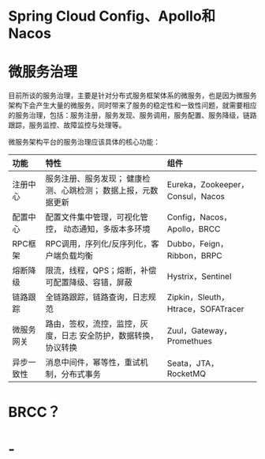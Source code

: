 # Spring Cloud Config、Apollo和Nacos





# 微服务治理

目前所谈的服务治理，主要是针对分布式服务框架体系的微服务，也是因为微服务架构下会产生大量的微服务，同时带来了服务的稳定性和一致性问题，就需要相应的服务治理，包括：服务注册，服务发现、服务调用，服务配置、服务降级，链路跟踪，服务监控、故障监控与处理等。

微服务架构平台的服务治理应该具体的核心功能：

| 功能       | 特性                                                         | 组件                               |
| :--------- | :----------------------------------------------------------- | :--------------------------------- |
| 注册中心   | 服务注册、服务发现； 健康检测、心跳检测； 数据上报，元数据更新 | Eureka，Zookeeper， Consul，Nacos  |
| 配置中心   | 配置文件集中管理，可视化管控， 动态通知，多版本多环境        | Config，Nacos，Apollo，BRCC        |
| RPC框架    | RPC调用，序列化/反序列化，客户端负载均衡                     | Dubbo，Feign，Ribbon，BRPC         |
| 熔断降级   | 限流，线程，QPS；熔断，补偿 可配置降级、容错，屏蔽           | Hystrix，Sentinel                  |
| 链路跟踪   | 全链路跟踪，链路查询，日志规范                               | Zipkin，Sleuth，Htrace，SOFATracer |
| 微服务网关 | 路由，签权，流控，监控，灰度，日志 安全防护，数据转换，协议转换 | Zuul，Gateway，Promethues          |
| 异步一致性 | 消息中间件，幂等性，重试机制，分布式事务                     | Seata，JTA，RocketMQ               |



# BRCC？

# -